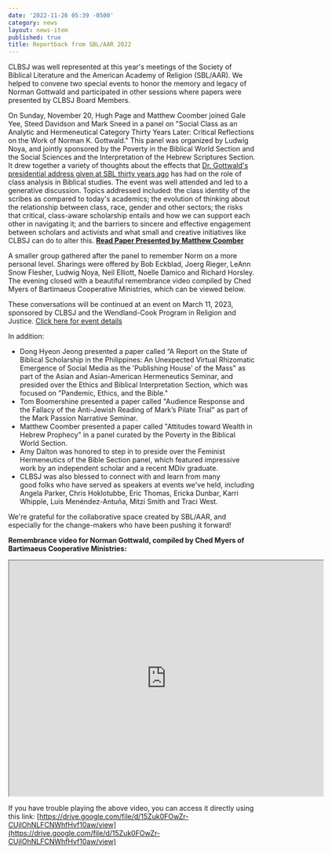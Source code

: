 ```yaml
---
date: '2022-11-26 05:39 -0500'
category: news
layout: news-item
published: true
title: Reportback from SBL/AAR 2022
---
```

CLBSJ was well represented at this year's meetings of the Society of Biblical Literature and the American Academy of Religion (SBL/AAR). We helped to convene two special events to honor the memory and legacy of Norman Gottwald and participated in other sessions where papers were presented by CLBSJ Board Members.

On Sunday, November 20, Hugh Page and Matthew Coomber joined Gale Yee, Steed Davidson and Mark Sneed in a panel on "Social Class as an Analytic and Hermeneutical Category Thirty Years Later: Critical Reflections on the Work of Norman K. Gottwald." This panel was organized by Ludwig Noya, and jointly sponsored by the Poverty in the Biblical World Section and the Social Sciences and the Interpretation of the Hebrew Scriptures Section. It drew together a variety of thoughts about the effects that [Dr. Gottwald's presidential address given at SBL thirty years ago](https://www.sbl-site.org/assets/pdfs/presidentialaddresses/JBL112_1_1Gottwald1992.pdf) has had on the role of class analysis in Biblical studies. The event was well attended and led to a generative discussion. Topics addressed included: the class identity of the scribes as compared to today's academics; the evolution of thinking about the relationship between class, race, gender and other sectors; the risks that critical, class-aware scholarship entails and how we can support each other in navigating it; and the barriers to sincere and effective engagement between scholars and activists and what small and creative initiatives like CLBSJ can do to alter this. **[Read Paper Presented by Matthew Coomber](https://clbsj.org/resources/SBL-Nov2022-Coomber.pdf)**

A smaller group gathered after the panel to remember Norm on a more personal level. Sharings were offered by Bob Eckblad, Joerg Rieger, LeAnn Snow Flesher, Ludwig Noya, Neil Elliott, Noelle Damico and Richard Horsley. The evening closed with a beautiful remembrance video compiled by Ched Myers of Bartimaeus Cooperative Ministries, which can be viewed below.

These conversations will be continued at an event on March 11, 2023, sponsored by CLBSJ and the Wendland-Cook Program in Religion and Justice. [Click here for event details](https://clbsj.org/events/2023/03/11/rethinking-class-in-intersectional-activism-and-faith-based-community-organizing/)

In addition:
- Dong Hyeon Jeong presented a paper called “A Report on the State of Biblical Scholarship in the Philippines: An Unexpected Virtual Rhizomatic Emergence of Social Media as the 'Publishing House' of the Mass" as part of the Asian and Asian-American Hermeneutics Seminar, and presided over the Ethics and Biblical Interpretation Section, which was focused on "Pandemic, Ethics, and the Bible."
- Tom Boomershine presented a paper called "Audience Response and the Fallacy of the Anti-Jewish Reading of Mark’s Pilate Trial" as part of the Mark Passion Narrative Seminar.
- Matthew Coomber presented a paper called "Attitudes toward Wealth in Hebrew Prophecy" in a panel curated by the Poverty in the Biblical World Section.
- Amy Dalton was honored to step in to preside over the Feminist Hermeneutics of the Bible Section panel, which featured impressive work by an independent scholar and a recent MDiv graduate.
- CLBSJ was also blessed to connect with and learn from many good folks who have served as speakers at events we've held, including Angela Parker, Chris Hoklotubbe, Eric Thomas, Ericka Dunbar, Karri Whipple, Luis Menéndez-Antuña, Mitzi Smith and Traci West.

We're grateful for the collaborative space created by SBL/AAR, and especially for the change-makers who have been pushing it forward!

**Remembrance video for Norman Gottwald, compiled by Ched Myers of Bartimaeus Cooperative Ministries:**

<iframe src="https://drive.google.com/file/d/15Zuk0FOwZr-CUjIOhNLFCNWhfHvf10aw/preview" width="640" height="480" allow="autoplay"></iframe>

If you have trouble playing the above video, you can access it directly using this link: [https://drive.google.com/file/d/15Zuk0FOwZr-CUjIOhNLFCNWhfHvf10aw/view](https://drive.google.com/file/d/15Zuk0FOwZr-CUjIOhNLFCNWhfHvf10aw/view)
